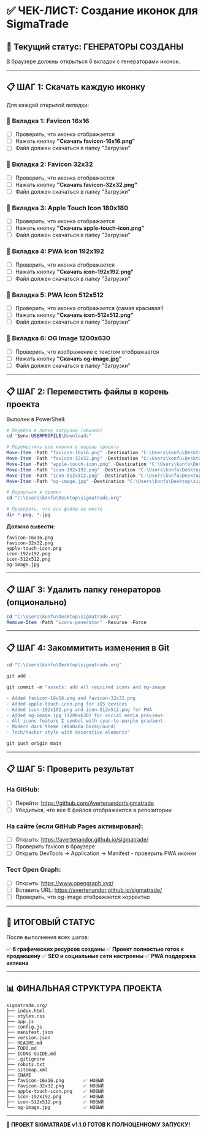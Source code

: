 # ✅ ЧЕК-ЛИСТ: Создание иконок для SigmaTrade

## 📍 Текущий статус: ГЕНЕРАТОРЫ СОЗДАНЫ

В браузере должны открыться 6 вкладок с генераторами иконок.

---

## 📋 ШАГ 1: Скачать каждую иконку

Для каждой открытой вкладки:

### 🔸 Вкладка 1: Favicon 16x16
- [ ] Проверить, что иконка отображается
- [ ] Нажать кнопку **"Скачать favicon-16x16.png"**
- [ ] Файл должен скачаться в папку "Загрузки"

### 🔸 Вкладка 2: Favicon 32x32
- [ ] Проверить, что иконка отображается
- [ ] Нажать кнопку **"Скачать favicon-32x32.png"**
- [ ] Файл должен скачаться в папку "Загрузки"

### 🔸 Вкладка 3: Apple Touch Icon 180x180
- [ ] Проверить, что иконка отображается
- [ ] Нажать кнопку **"Скачать apple-touch-icon.png"**
- [ ] Файл должен скачаться в папку "Загрузки"

### 🔸 Вкладка 4: PWA Icon 192x192
- [ ] Проверить, что иконка отображается
- [ ] Нажать кнопку **"Скачать icon-192x192.png"**
- [ ] Файл должен скачаться в папку "Загрузки"

### 🔸 Вкладка 5: PWA Icon 512x512
- [ ] Проверить, что иконка отображается (самая красивая!)
- [ ] Нажать кнопку **"Скачать icon-512x512.png"**
- [ ] Файл должен скачаться в папку "Загрузки"

### 🔸 Вкладка 6: OG Image 1200x630
- [ ] Проверить, что изображение с текстом отображается
- [ ] Нажать кнопку **"Скачать og-image.jpg"**
- [ ] Файл должен скачаться в папку "Загрузки"

---

## 📋 ШАГ 2: Переместить файлы в корень проекта

Выполни в PowerShell:

```powershell
# Перейти в папку загрузок (обычно)
cd "$env:USERPROFILE\Downloads"

# Переместить все иконки в корень проекта
Move-Item -Path "favicon-16x16.png" -Destination "C:\Users\konfu\Desktop\sigmatrade.org\" -Force
Move-Item -Path "favicon-32x32.png" -Destination "C:\Users\konfu\Desktop\sigmatrade.org\" -Force
Move-Item -Path "apple-touch-icon.png" -Destination "C:\Users\konfu\Desktop\sigmatrade.org\" -Force
Move-Item -Path "icon-192x192.png" -Destination "C:\Users\konfu\Desktop\sigmatrade.org\" -Force
Move-Item -Path "icon-512x512.png" -Destination "C:\Users\konfu\Desktop\sigmatrade.org\" -Force
Move-Item -Path "og-image.jpg" -Destination "C:\Users\konfu\Desktop\sigmatrade.org\" -Force

# Вернуться в проект
cd "C:\Users\konfu\Desktop\sigmatrade.org"

# Проверить, что все файлы на месте
dir *.png, *.jpg
```

**Должно вывести:**
```
favicon-16x16.png
favicon-32x32.png
apple-touch-icon.png
icon-192x192.png
icon-512x512.png
og-image.jpg
```

---

## 📋 ШАГ 3: Удалить папку генераторов (опционально)

```powershell
cd "C:\Users\konfu\Desktop\sigmatrade.org"
Remove-Item -Path "icons-generator" -Recurse -Force
```

---

## 📋 ШАГ 4: Закоммитить изменения в Git

```powershell
cd "C:\Users\konfu\Desktop\sigmatrade.org"

git add .

git commit -m "assets: add all required icons and og-image

- Added favicon-16x16.png and favicon-32x32.png
- Added apple-touch-icon.png for iOS devices
- Added icon-192x192.png and icon-512x512.png for PWA
- Added og-image.jpg (1200x630) for social media previews
- All icons feature Σ symbol with cyan-to-purple gradient
- Modern dark theme (#0a0a0a background)
- Tech/hacker style with decorative elements"

git push origin main
```

---

## 📋 ШАГ 5: Проверить результат

### На GitHub:
- [ ] Перейти: https://github.com/Avertenandor/sigmatrade
- [ ] Убедиться, что все 6 файлов отображаются в репозитории

### На сайте (если GitHub Pages активирован):
- [ ] Открыть: https://avertenandor.github.io/sigmatrade/
- [ ] Проверить favicon в браузере
- [ ] Открыть DevTools → Application → Manifest - проверить PWA иконки

### Тест Open Graph:
- [ ] Открыть: https://www.opengraph.xyz/
- [ ] Вставить URL: https://avertenandor.github.io/sigmatrade/
- [ ] Проверить, что og-image отображается корректно

---

## 🎯 ИТОГОВЫЙ СТАТУС

После выполнения всех шагов:

✅ **6 графических ресурсов созданы**
✅ **Проект полностью готов к продакшену**
✅ **SEO и социальные сети настроены**
✅ **PWA поддержка активна**

---

## 📊 ФИНАЛЬНАЯ СТРУКТУРА ПРОЕКТА

```
sigmatrade.org/
├── index.html
├── styles.css
├── app.js
├── config.js
├── manifest.json
├── version.json
├── README.md
├── TODO.md
├── ICONS-GUIDE.md
├── .gitignore
├── robots.txt
├── sitemap.xml
├── CNAME
├── favicon-16x16.png       ✅ НОВЫЙ
├── favicon-32x32.png       ✅ НОВЫЙ
├── apple-touch-icon.png    ✅ НОВЫЙ
├── icon-192x192.png        ✅ НОВЫЙ
├── icon-512x512.png        ✅ НОВЫЙ
└── og-image.jpg            ✅ НОВЫЙ
```

---

**🚀 ПРОЕКТ SIGMATRADE v1.1.0 ГОТОВ К ПОЛНОЦЕННОМУ ЗАПУСКУ!**
